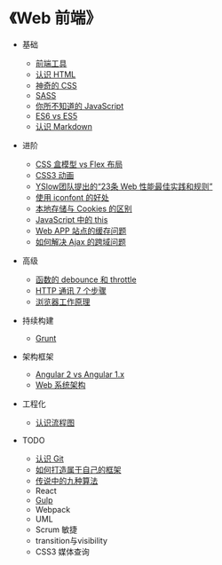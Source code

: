 # 《Web 前端》
* 基础
	* [前端工具](share/front-tools.md)
	* [认识 HTML](share/html.md)
	* [神奇的 CSS](share/amazing-css.md)
	* [SASS](share/sass.md)
	* [你所不知道的 JavaScript](share/javascript.md)
	* [ES6 vs ES5](share/es6vs5.md)
	* [认识 Markdown](share/markdown.md)

* 进阶
	* [CSS 盒模型 vs Flex 布局](share/cssboxmodel-vs-flexbox.md)
	* [CSS3 动画](share/css3-animation.md)
	* [YSlow团队提出的“23条 Web 性能最佳实践和规则”](share/yslow.md)
	* [使用 iconfont 的好处](share/icon-font.md)
	* [本地存储与 Cookies 的区别](share/storage-vs-cookies.md)
	* [JavaScript 中的 this](share/javascript-this.md)
	* [Web APP 站点的缓存问题](share/web-cache.md)
	* [如何解决 Ajax 的跨域问题](share/cross-domain.md)

* 高级
	* [函数的 debounce 和 throttle](share/debounce-throttle.md)
	* [HTTP 通讯 7 个步骤](share/http.md)
	* [浏览器工作原理](share/browser-work.md)

* 持续构建
	* [Grunt](share/grunt.md)

* 架构框架
	* [Angular 2 vs Angular 1.x](share/angular2vs1.md)
	* [Web 系统架构](share/web-architecture.md)

* 工程化
	* [认识流程图](share/flow-chart.md)

* TODO
	* [认识 Git](share/git.md)
	* [如何打造属于自己的框架](share/framework.md)
	* [传说中的九种算法](share/algorithm.md)
	* React
	* [Gulp](share/gulp.md)
	* Webpack
	* UML
	* Scrum 敏捷
	* transition与visibility
	* CSS3 媒体查询

